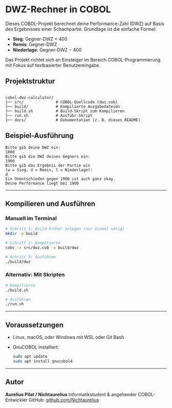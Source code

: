 # DWZ-Rechner in COBOL

Dieses COBOL-Projekt berechnet deine Performance-Zahl (DWZ) auf Basis des Ergebnisses einer Schachpartie. Grundlage ist die einfache Formel:

- **Sieg**: Gegner-DWZ + 400  
- **Remis**: Gegner-DWZ  
- **Niederlage**: Gegner-DWZ − 400

Das Projekt richtet sich an Einsteiger im Bereich COBOL-Programmierung mit Fokus auf textbasierter Benutzereingabe.


## Projektstruktur

```

cobol-dwz-calculator/
├── src/              # COBOL-Quellcode (dwz.cob)
├── build/            # Kompilierte Ausgabedateien
├── build.sh          # Build-Skript zum Kompilieren
├── run.sh            # Ausführ-Skript
├── docs/             # Dokumentation (z. B. dieses README)

````


## Beispiel-Ausführung

```text
Bitte gib deine DWZ ein:
1800
Bitte gib die DWZ deines Gegners ein:
1900
Bitte gib das Ergebnis der Partie ein 
(w = Sieg, d = Remis, l = Niederlage):
d
Ein Unentschieden gegen 1900 ist auch ganz okay.
Deine Performance liegt bei 1900
````

---

## Kompilieren und Ausführen

### Manuell im Terminal

```bash
# Schritt 1: Build-Ordner anlegen (nur einmal nötig)
mkdir -p build

# Schritt 2: Kompilieren
cobc -x src/dwz.cob -o build/dwz

# Schritt 3: Ausführen
./build/dwz
```

### Alternativ: Mit Skripten

```bash
# Kompilieren
./build.sh

# Ausführen
./run.sh
```

---

## Voraussetzungen

* Linux, macOS, oder Windows mit WSL oder Git Bash
* GnuCOBOL installiert:

  ```bash
  sudo apt update
  sudo apt install gnucobol4
  ```

---

## Autor

**Aurelius Pilat / Nichtaurelius**
Informatikstudent & angehender COBOL-Entwickler
GitHub: [github.com/Nichtaurelius](https://github.com/Nichtaurelius)

